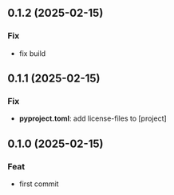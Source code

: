 ## 0.1.2 (2025-02-15)

### Fix

- fix build

## 0.1.1 (2025-02-15)

### Fix

- **pyproject.toml**: add license-files to [project]

## 0.1.0 (2025-02-15)

### Feat

- first commit
